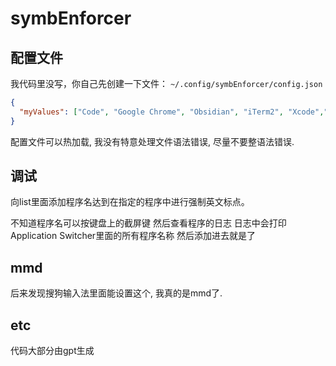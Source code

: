 # symbEnforcer

## 配置文件
我代码里没写，你自己先创建一下文件： `~/.config/symbEnforcer/config.json`
```json
{
  "myValues": ["Code", "Google Chrome", "Obsidian", "iTerm2", "Xcode","Warp"]
}
```
配置文件可以热加载, 我没有特意处理文件语法错误, 尽量不要整语法错误.

## 调试
向list里面添加程序名达到在指定的程序中进行强制英文标点。

不知道程序名可以按键盘上的截屏键 然后查看程序的日志 日志中会打印Application Switcher里面的所有程序名称 然后添加进去就是了

## mmd
后来发现搜狗输入法里面能设置这个, 我真的是mmd了.

## etc
代码大部分由gpt生成